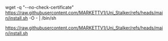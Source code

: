 

wget -q "--no-check-certificate" https://raw.githubusercontent.com/MARKETTV1/Uni_Stalker/refs/heads/main/install.sh -O - | /bin/sh

https://raw.githubusercontent.com/MARKETTV1/Uni_Stalker/refs/heads/main/install.sh
